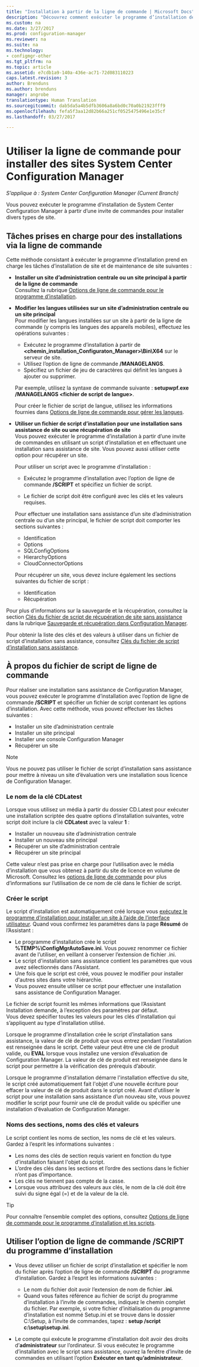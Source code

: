 ```yaml
---
title: "Installation à partir de la ligne de commande | Microsoft Docs"
description: "Découvrez comment exécuter le programme d’installation de System Center Configuration Manager à partir d’une invite de commandes pour diverses installations de site."
ms.custom: na
ms.date: 3/27/2017
ms.prod: configuration-manager
ms.reviewer: na
ms.suite: na
ms.technology:
- configmgr-other
ms.tgt_pltfrm: na
ms.topic: article
ms.assetid: e7cdb1a9-140a-436e-ac71-72d083110223
caps.latest.revision: 3
author: Brenduns
ms.author: brenduns
manager: angrobe
translationtype: Human Translation
ms.sourcegitcommit: dab5da5a4b5dfb3606a8a6bd0c70a0b21923fff9
ms.openlocfilehash: fefa5f3aa12d82b66a251cf0525475496e1e35cf
ms.lasthandoff: 03/27/2017

---
```

# <a name="use-a-command-line-to-install-system-center-configuration-manager-sites"></a>Utiliser la ligne de commande pour installer des sites System Center Configuration Manager

*S’applique à : System Center Configuration Manager (Current Branch)*

 Vous pouvez exécuter le programme d’installation de System Center Configuration Manager à partir d’une invite de commandes pour installer divers types de site.

## <a name="supported-tasks-for-command-line-installations"></a>Tâches prises en charge pour des installations via la ligne de commande
 Cette méthode consistant à exécuter le programme d’installation prend en charge les tâches d’installation de site et de maintenance de site suivantes :

-   **Installer un site d’administration centrale ou un site principal à partir de la ligne de commande**  
  Consultez la rubrique [Options de ligne de commande pour le programme d’installation](../../../../core/servers/deploy/install/command-line-options-for-setup.md).

-  **Modifier les langues utilisées sur un site d’administration centrale ou un site principal**  
    Pour modifier les langues installées sur un site à partir de la ligne de commande (y compris les langues des appareils mobiles), effectuez les opérations suivantes :  

     -   Exécutez le programme d’installation à partir de **&lt;chemin_installation_Configuraton_Manager\>\Bin\X64** sur le serveur de site.
     -   Utilisez l’option de ligne de commande **/MANAGELANGS**.
     -   Spécifiez un fichier de jeu de caractères qui définit les langues à ajouter ou supprimer.  

    Par exemple, utilisez la syntaxe de commande suivante : **setupwpf.exe /MANAGELANGS &lt;fichier de script de langue\>**.  

    Pour créer le fichier de script de langue, utilisez les informations fournies dans [Options de ligne de commande pour gérer les langues](../../../../core/servers/deploy/install/command-line-options-for-setup.md#bkmk_Lang).  

-  **Utiliser un fichier de script d’installation pour une installation sans assistance de site ou une récupération de site**  
    Vous pouvez exécuter le programme d’installation à partir d’une invite de commandes en utilisant un script d’installation et en effectuant une installation sans assistance de site. Vous pouvez aussi utiliser cette option pour récupérer un site.    

    Pour utiliser un script avec le programme d’installation :  

    -   Exécutez le programme d’installation avec l’option de ligne de commande **/SCRIPT** et spécifiez un fichier de script.  

    -   Le fichier de script doit être configuré avec les clés et les valeurs requises.  

    Pour effectuer une installation sans assistance d’un site d’administration centrale ou d’un site principal, le fichier de script doit comporter les sections suivantes :  

    -   Identification    
    -   Options    
    -   SQLConfigOptions    
      -   HierarchyOptions    
    -   CloudConnectorOptions   

    Pour récupérer un site, vous devez inclure également les sections suivantes du fichier de script :  

    -   Identification  
    -   Récupération

Pour plus d’informations sur la sauvegarde et la récupération, consultez la section [Clés du fichier de script de récupération de site sans assistance](../../../../protect/understand/backup-and-recovery.md#BKMK_UnattendedSiteRecoveryKeys) dans la rubrique [Sauvegarde et récupération dans Configuration Manager](../../../../protect/understand/backup-and-recovery.md).  

Pour obtenir la liste des clés et des valeurs à utiliser dans un fichier de script d’installation sans assistance, consultez [Clés du fichier de script d’installation sans assistance](../../../../core/servers/deploy/install/command-line-options-for-setup.md#bkmk_Unattended).  

## <a name="about-the-command-line-script-file"></a>À propos du fichier de script de ligne de commande  
 Pour réaliser une installation sans assistance de Configuration Manager, vous pouvez exécuter le programme d’installation avec l’option de ligne de commande **/SCRIPT** et spécifier un fichier de script contenant les options d’installation. Avec cette méthode, vous pouvez effectuer les tâches suivantes :  

-   Installer un site d’administration centrale  
-   Installer un site principal  
-   Installer une console Configuration Manager  
-   Récupérer un site  

> [!NOTE]  
>  Vous ne pouvez pas utiliser le fichier de script d’installation sans assistance pour mettre à niveau un site d’évaluation vers une installation sous licence de Configuration Manager.  

### <a name="the-cdlatest-key-name"></a>Le nom de la clé CDLatest
Lorsque vous utilisez un média à partir du dossier CD.Latest pour exécuter une installation scriptée des quatre options d’installation suivantes, votre script doit inclure la clé **CDLatest** avec la valeur **1** :
- Installer un nouveau site d’administration centrale
- Installer un nouveau site principal
- Récupérer un site d’administration centrale
- Récupérer un site principal 

Cette valeur n’est pas prise en charge pour l’utilisation avec le média d’installation que vous obtenez à partir du site de licence en volume de Microsoft.
Consultez les [options de ligne de commande](/sccm/core/servers/deploy/install/command-line-options-for-setup) pour plus d’informations sur l’utilisation de ce nom de clé dans le fichier de script.



### <a name="create-the-script"></a>Créer le script
Le script d’installation est automatiquement créé lorsque vous [exécutez le programme d’installation pour installer un site à l’aide de l’interface utilisateur](../../../../core/servers/deploy/install/use-the-setup-wizard-to-install-sites.md).  Quand vous confirmez les paramètres dans la page **Résumé** de l’Assistant :  

-   Le programme d’installation crée le script **%TEMP%\ConfigMgrAutoSave.ini**.  Vous pouvez renommer ce fichier avant de l’utiliser, en veillant à conserver l’extension de fichier .ini.  
-   Le script d'installation sans assistance contient les paramètres que vous avez sélectionnés dans l'Assistant.  
-   Une fois que le script est créé, vous pouvez le modifier pour installer d'autres sites dans votre hiérarchie.  
-   Vous pouvez ensuite utiliser ce script pour effectuer une installation sans assistance de Configuration Manager.  

Le fichier de script fournit les mêmes informations que l’Assistant Installation demande, à l’exception des paramètres par défaut.   
Vous devez spécifier toutes les valeurs pour les clés d’installation qui s’appliquent au type d’installation utilisé.   

Lorsque le programme d’installation crée le script d’installation sans assistance, la valeur de clé de produit que vous entrez pendant l’installation est renseignée dans le script. Cette valeur peut être une clé de produit valide, ou **EVAL** lorsque vous installez une version d’évaluation de Configuration Manager. La valeur de clé de produit est renseignée dans le script pour permettre à la vérification des prérequis d’aboutir.   

Lorsque le programme d'installation démarre l'installation effective du site, le script créé automatiquement fait l'objet d'une nouvelle écriture pour effacer la valeur de clé de produit dans le script créé. Avant d’utiliser le script pour une installation sans assistance d’un nouveau site, vous pouvez modifier le script pour fournir une clé de produit valide ou spécifier une installation d’évaluation de Configuration Manager.  

### <a name="section-names-key-names-and-values"></a>Noms des sections, noms des clés et valeurs
Le script contient les noms de section, les noms de clé et les valeurs. Gardez à l’esprit les informations suivantes :
-   Les noms des clés de section requis varient en fonction du type d'installation faisant l'objet du script.
-   L’ordre des clés dans les sections et l’ordre des sections dans le fichier n’ont pas d’importance.     
-   Les clés ne tiennent pas compte de la casse.  
-   Lorsque vous attribuez des valeurs aux clés, le nom de la clé doit être suivi du signe égal (=) et de la valeur de la clé.    

> [!TIP]  
>  Pour connaître l’ensemble complet des options, consultez [Options de ligne de commande pour le programme d’installation et les scripts](../../../../core/servers/deploy/install/command-line-options-for-setup.md).  

## <a name="use-the-script-setup-command-line-option"></a>Utiliser l’option de ligne de commande /SCRIPT du programme d’installation

-   Vous devez utiliser un fichier de script d’installation et spécifier le nom du fichier après l’option de ligne de commande **/SCRIPT** du programme d’installation. Gardez à l’esprit les informations suivantes :   
    -   Le nom du fichier doit avoir l’extension de nom de fichier **.ini**.  
    -   Quand vous faites référence au fichier de script du programme d’installation à l’invite de commandes, indiquez le chemin complet du fichier. Par exemple, si votre fichier d’initialisation du programme d’installation est nommé Setup.ini et se trouve dans le dossier C:\Setup, à l’invite de commandes, tapez :  **setup /script c:\setup\setup.ini**.  

-   Le compte qui exécute le programme d’installation doit avoir des droits d’**administrateur** sur l’ordinateur. Si vous exécutez le programme d’installation avec le script sans assistance, ouvrez la fenêtre d’invite de commandes en utilisant l’option **Exécuter en tant qu’administrateur**.   

